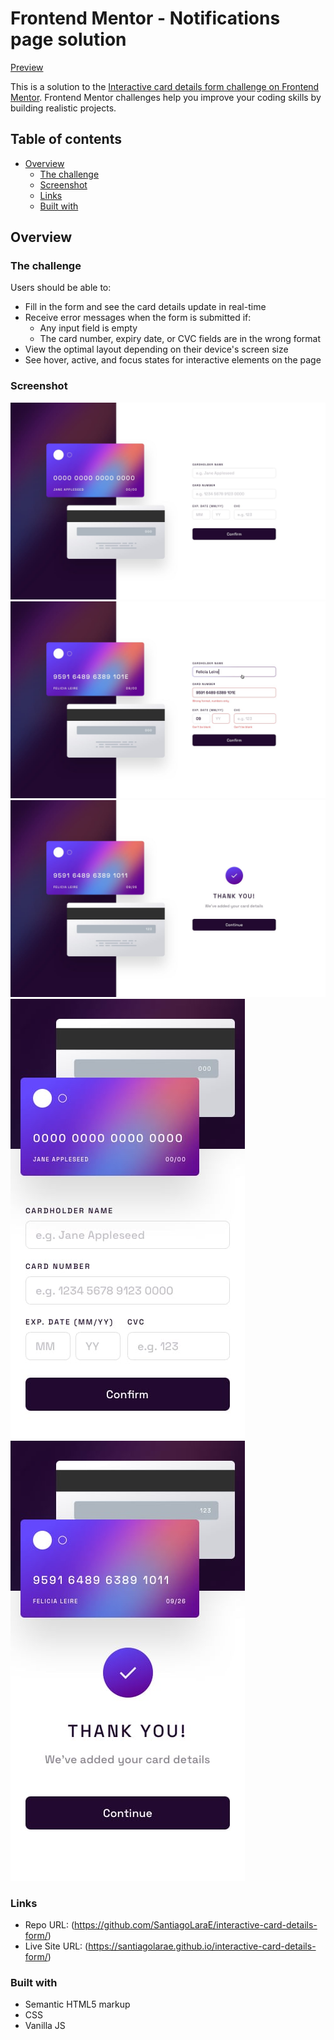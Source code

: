 # Frontend Mentor - Notifications page solution

[Preview](https://santiagolarae.github.io/interactive-card-details-form/)

This is a solution to the [Interactive card details form challenge on Frontend Mentor](https://www.frontendmentor.io/challenges/interactive-card-details-form-XpS8cKZDWw). Frontend Mentor challenges help you improve your coding skills by building realistic projects. 

## Table of contents

- [Overview](#overview)
  - [The challenge](#the-challenge)
  - [Screenshot](#screenshot)
  - [Links](#links)
  - [Built with](#built-with)

## Overview

### The challenge

Users should be able to:

- Fill in the form and see the card details update in real-time
- Receive error messages when the form is submitted if:
  - Any input field is empty
  - The card number, expiry date, or CVC fields are in the wrong format
- View the optimal layout depending on their device's screen size
- See hover, active, and focus states for interactive elements on the page

### Screenshot

![Preview](./design/desktop-design.jpg)
![Active States](./design/active-states.jpg)
![Complete State](./design/complete-state-desktop.jpg)
![Mobile Preview](./design/mobile-design.jpg)
![Mobile Active States](./design/complete-state-mobile.jpg)

### Links

- Repo URL: (https://github.com/SantiagoLaraE/interactive-card-details-form/)
- Live Site URL: (https://santiagolarae.github.io/interactive-card-details-form/)

### Built with

- Semantic HTML5 markup
- CSS
- Vanilla JS